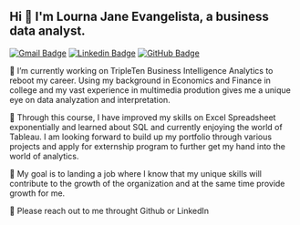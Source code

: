 ## Hi 👋 I'm Lourna Jane Evangelista, a business data analyst.

[![Gmail Badge](https://img.shields.io/badge/-lournareyes@gmail.com-c14438?style=flat&logo=Gmail&logoColor=white&link=mailto:lournareyes@gmail.com)](mailto:lournareyes@gmail.com)
[![Linkedin Badge](https://img.shields.io/badge/-lourna-jane-evangelista-0072b1?style=flat&logo=Linkedin&logoColor=white&link=https://www.linkedin.com/in/lourna-jane-evangelista/)](https://www.linkedin.com/in/lourna-jane-evangelista/)
[![GitHub Badge](https://img.shields.io/badge/-lournajaneevangelista-grey?style=flat&logo=github&logoColor=white&link=https://github.com/lournajaneevangelista)](https://github.com/lournajaneevangelista)

🔭 I’m currently working on TripleTen Business Intelligence Analytics to reboot my career. Using my background in Economics and Finance in college and my vast experience in multimedia prodution gives me a unique eye on data analyzation and interpretation. 

🌱 Through this course, I have improved my skills on Excel Spreadsheet exponentially and learned about SQL and currently enjoying the world of Tableau. I am looking forward to build up my portfolio through various projects and apply for externship program to further get my hand into the world of analytics. 

🎯 My goal is to landing a job where I know that my unique skills will contribute to the growth of the organization and at the same time provide growth for me. 

💌 Please reach out to me throught Github or LinkedIn
